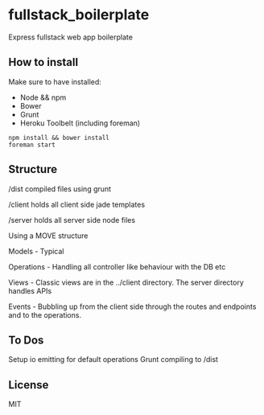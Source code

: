 # fullstack_boilerplate
Express fullstack web app boilerplate

## How to install
Make sure to have installed:

* Node && npm
* Bower
* Grunt
* Heroku Toolbelt (including foreman)

``` 
npm install && bower install
foreman start
```

## Structure
/dist compiled files using grunt

/client holds all client side jade templates

/server holds all server side node files

Using a MOVE structure

Models - Typical

Operations - Handling all controller like behaviour with the DB etc

Views - Classic views are in the ../client directory. The server directory handles APIs

Events - Bubbling up from the client side through the routes and endpoints and to the operations.

## To Dos
Setup io emitting for default operations
Grunt compiling to /dist

## License
MIT